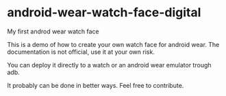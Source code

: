 android-wear-watch-face-digital
===============================

My first androd wear watch face

This is a demo of how to create your own watch face for android wear. The documentation is not official, use it at your own risk. 

You can deploy it directly to a watch or an android wear emulator trough adb. 

It probably can be done in better ways. Feel free to contribute.
